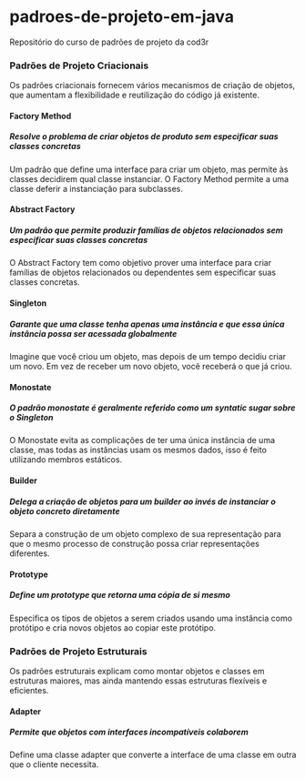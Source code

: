 # padroes-de-projeto-em-java
Repositório do curso de padrões de projeto da cod3r 

### Padrões de Projeto Criacionais
Os padrões criacionais fornecem vários mecanismos de criação de objetos, que aumentam a flexibilidade e reutilização do código já existente.

#### Factory Method
##### Resolve o problema de criar objetos de produto sem especificar suas classes concretas
Um padrão que define uma interface para criar um objeto, mas permite às classes decidirem qual classe 
instanciar. O Factory Method permite a uma classe deferir a instanciação para subclasses.

#### Abstract Factory
##### Um padrão que permite produzir famílias de objetos relacionados sem especificar suas classes concretas
O Abstract Factory tem como objetivo prover uma interface para criar famílias de objetos relacionados ou dependentes sem especificar suas classes concretas.

#### Singleton
##### Garante que uma classe tenha apenas uma instância e que essa única instância possa ser acessada globalmente
Imagine que você criou um objeto, mas depois de um tempo decidiu criar um novo. Em vez de receber um novo objeto, você receberá o que já criou.

#### Monostate
##### O padrão monostate é geralmente referido como um syntatic sugar sobre o Singleton
O Monostate evita as complicações de ter uma única instância de uma classe, mas todas as instâncias usam os mesmos dados, isso é feito utilizando membros estáticos.

#### Builder
##### Delega a criação de objetos para um builder ao invés de instanciar o objeto concreto diretamente
Separa a construção de um objeto complexo de sua representação para que o mesmo processo de construção possa criar representações diferentes.

#### Prototype
##### Define um prototype que retorna uma cópia de si mesmo
Especifica os tipos de objetos a serem criados usando uma instância como protótipo e cria novos objetos ao copiar este protótipo.

### Padrões de Projeto Estruturais
Os padrões estruturais explicam como montar objetos e classes em estruturas maiores, mas ainda mantendo essas estruturas flexíveis e eficientes.

#### Adapter
##### Permite que objetos com interfaces incompatíveis colaborem
Define uma classe adapter que converte a interface de uma classe em outra que o cliente necessita.
